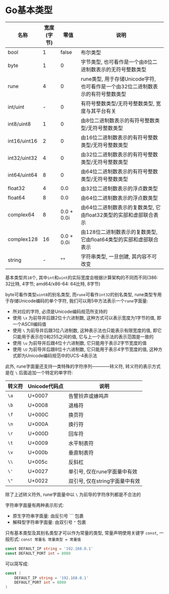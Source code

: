 # Go基本类型

| 名称 | 宽度(字节) | 零值 | 说明 |
| ------------ | ------------ | ------------ | ------------ |
| bool | 1 | false | 布尔类型 |
| byte | 1 | 0 | 字节类型, 也可看作是一个由8位二进制数表示的无符号整数类型 |
| rune | 4 | 0 | rune类型, 用于存储Unicode字符, 也可看作是一个由32位二进制数表示的有符号整数类型 |
| int/uint | - | 0 | 有符号整数类型/无符号整数类型, 宽度与其平台有关 |
| int8/uint8 | 1 | 0 | 由8位二进制数表示的有符号整数类型/无符号整数类型 |
| int16/uint16 | 2 | 0 | 由16位二进制数表示的有符号整数类型/无符号整数类型 |
| int32/uint32 | 4 | 0 | 由32位二进制数表示的有符号整数类型/无符号整数类型 |
| int64/uint64 | 8 | 0 | 由64位二进制数表示的有符号整数类型/无符号整数类型 |
| float32 | 4 | 0.0 | 由32位二进制数表示的浮点数类型 |
| float64 | 8 | 0.0 | 由64位二进制数表示的浮点数类型 |
| complex64 | 8 | 0.0 + 0.0i | 由64位二进制数表示的复数类型, 它由float32类型的实部和虚部联合表示 |
| complex128 | 16 | 0.0 + 0.0i | 由128位二进制数表示的复数类型, 它由float64类型的实部和虚部联合表示 |
| string | - | "" | 字符串类型, 一旦创建, 其内容不可改变 |

基本类型共`18`个, 其中`int`和`uint`的实际宽度会根据计算架构的不同而不同(386: 32比特, 4字节; amd64/x86-64: 64比特, 8字节)

byte可看作类型`uint8`的别名类型, 而`rune`可看作`int32`的别名类型, rune类型专用于存储Unicode编码的单个字符, 我们可以用5中方法表示一个`rune`字面量:

- 所对应的字符, 必须是Unicode编码规范所支持的
- 使用 `\x` 为前导并后跟2位十六进制数, 这种方式可以表示宽度为1字节的值, 即一个ASCII编码值
- 使用 `\` 为前导并后跟3位八进制数, 这种表示法也只能表示有限宽度的值, 即它只能用于表示在0和255之间的值, 它与上一个表示法的表示范围是一致的
- 使用 `\u` 为前导并后跟4位十六进制数, 它只能用于表示2字节宽度的值
- 使用 `\U` 为前导并后跟8位十六进制数, 它只能用于表示4字节宽度的值, 这种方式即为Unicode编码规范中的UCS-4表示法

此外, rune字面量还支持一类特殊的字符序列————转义符, 转义符的表示方式是在 `\` 后面追加一个特定的单字符:

| 转义符 | Unicode代码点 | 说明 |
| ------------ | ------------ | ------------ |
| `\a` | U+0007 | 告警铃声或蜂鸣声 |
| `\b` | U+0008 | 退格符 |
| `\f` | U+000C | 换页符 |
| `\n` | U+000A | 换行符 |
| `\r` | U+000D | 回车符 |
| `\t` | U+0009 | 水平制表符 |
| `\v` | U+000b | 垂直制表符 |
| `\\` | U+005c | 反斜杠 |
| `\'` | U+0027 | 单引号, 仅在rune字面量中有效 |
| `\"` | U+0022 | 双引号, 仅在string字面量中有效 |

除了上述转义符外, rune字面量中以 `\` 为前导的字符序列都是不合法的

字符串字面量有两种表示形式:
- 原生字符串字面量: 由反引号 `\`` 包裹
- 解释型字符串字面量: 由双引号 `"` 包裹

只有基本类型及其别名类型才可以作为常量的类型, 常量声明使用关键字 `const`, 一般形式: `const 常量名 常量类型 = 常量值`

``` Go
const DEFAULT_IP string = '192.168.0.1'
const DEFAULT_PORT int = 8080
```

可以简写成:

``` Go
const (
	DEFAULT_IP string = '192.168.0.1'
	DEFAULT_PORT int = 8080
)
```
